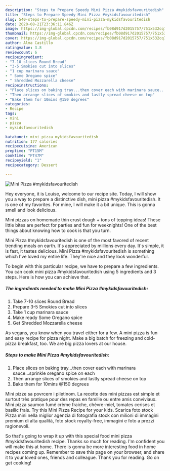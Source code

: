 ```yaml
---
description: "Steps to Prepare Speedy Mini Pizza #mykidsfavouritedish"
title: "Steps to Prepare Speedy Mini Pizza #mykidsfavouritedish"
slug: 540-steps-to-prepare-speedy-mini-pizza-mykidsfavouritedish
date: 2020-08-21T23:36:11.846Z
image: https://img-global.cpcdn.com/recipes/fb08d917d2015757/751x532cq70/mini-pizza-mykidsfavouritedish-recipe-main-photo.jpg
thumbnail: https://img-global.cpcdn.com/recipes/fb08d917d2015757/751x532cq70/mini-pizza-mykidsfavouritedish-recipe-main-photo.jpg
cover: https://img-global.cpcdn.com/recipes/fb08d917d2015757/751x532cq70/mini-pizza-mykidsfavouritedish-recipe-main-photo.jpg
author: Alma Castillo
ratingvalue: 3.8
reviewcount: 6
recipeingredient:
- "7-10 slices Round Bread"
- "3-5 Smokies cut into slices"
- "1 cup marinara sauce"
- " Some Oregano spice"
- " Shredded Mozzarella cheese"
recipeinstructions:
- "Place slices on baking tray...then cover each with marinara sauce...sprinkle oregano spice on each"
- "Then arrange slices of smokies and lastly spread cheese on top"
- "Bake them for 10mins @150 degrees"
categories:
- Recipe
tags:
- mini
- pizza
- mykidsfavouritedish

katakunci: mini pizza mykidsfavouritedish 
nutrition: 177 calories
recipecuisine: American
preptime: "PT15M"
cooktime: "PT47M"
recipeyield: "1"
recipecategory: Dessert

---
```



![Mini Pizza #mykidsfavouritedish](https://img-global.cpcdn.com/recipes/fb08d917d2015757/751x532cq70/mini-pizza-mykidsfavouritedish-recipe-main-photo.jpg)

Hey everyone, it is Louise, welcome to our recipe site. Today, I will show you a way to prepare a distinctive dish, mini pizza #mykidsfavouritedish. It is one of my favorites. For mine, I will make it a bit unique. This is gonna smell and look delicious.

Mini pizzas on homemade thin crust dough + tons of topping ideas! These little bites are perfect for parties and fun for weeknights! One of the best things about knowing how to cook is that you turn.

Mini Pizza #mykidsfavouritedish is one of the most favored of recent trending meals on earth. It's appreciated by millions every day. It's simple, it is fast, it tastes delicious. Mini Pizza #mykidsfavouritedish is something which I've loved my entire life. They're nice and they look wonderful.


To begin with this particular recipe, we have to prepare a few ingredients. You can cook mini pizza #mykidsfavouritedish using 5 ingredients and 3 steps. Here is how you can achieve that.

<!--inarticleads1-->

##### The ingredients needed to make Mini Pizza #mykidsfavouritedish:

1. Take 7-10 slices Round Bread
1. Prepare 3-5 Smokies cut into slices
1. Take 1 cup marinara sauce
1. Make ready  Some Oregano spice
1. Get  Shredded Mozzarella cheese


As vegans, you know when you travel either for a few. A mini pizza is fun and easy recipe for pizza night. Make a big batch for freezing and cold-pizza breakfast, too. We are big pizza lovers at our house. 

<!--inarticleads2-->

##### Steps to make Mini Pizza #mykidsfavouritedish:

1. Place slices on baking tray...then cover each with marinara sauce...sprinkle oregano spice on each
1. Then arrange slices of smokies and lastly spread cheese on top
1. Bake them for 10mins @150 degrees


Mini pizze sa povrcem i piletinom. La recette des mini pizzas est simple et surtout très pratique pour des repas en famille ou entre amis conviviaux. Mini pizza saumon fumé crème fraiche, chèvre-miel, tomates cerises et basilic frais. Try this Mini Pizza Recipe for your kids. Scarica foto stock Pizza mini nella miglior agenzia di fotografia stock con milioni di immagini premium di alta qualità, foto stock royalty-free, immagini e foto a prezzi ragionevoli. 

So that's going to wrap it up with this special food mini pizza #mykidsfavouritedish recipe. Thanks so much for reading. I'm confident you will make this at home. There is gonna be more interesting food in home recipes coming up. Remember to save this page on your browser, and share it to your loved ones, friends and colleague. Thank you for reading. Go on get cooking!
